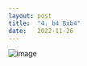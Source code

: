 ```yaml
---
layout: post
title:  "4. b4 Bxb4"
date:   2022-11-26
---
```


![image]({{site.url}}/assets/meetup_photos/2022-11-26.jpg)
